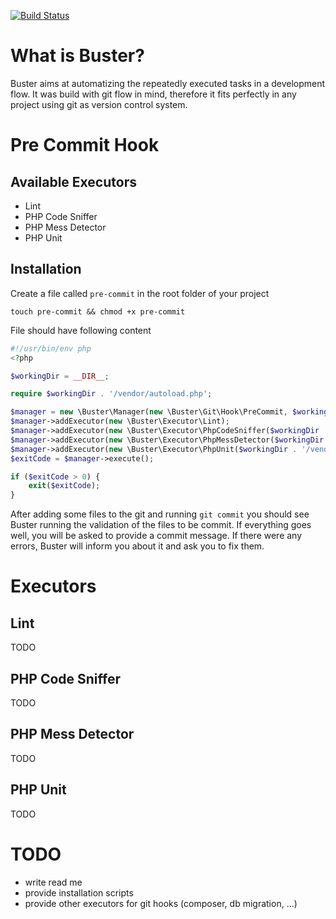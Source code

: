 [![Build Status](https://travis-ci.org/theDisco/Buster.svg?branch=master)](https://travis-ci.org/theDisco/Buster)

What is Buster?
===============

Buster aims at automatizing the repeatedly executed tasks in a development flow.
It was build with git flow in mind, therefore it fits perfectly in any project using
git as version control system.

Pre Commit Hook
===============

Available Executors
-------------------

* Lint
* PHP Code Sniffer
* PHP Mess Detector
* PHP Unit

Installation
------------

Create a file called `pre-commit` in the root folder of your project

```
touch pre-commit && chmod +x pre-commit
```

File should have following content

```php
#!/usr/bin/env php
<?php

$workingDir = __DIR__;

require $workingDir . '/vendor/autoload.php';

$manager = new \Buster\Manager(new \Buster\Git\Hook\PreCommit, $workingDir);
$manager->addExecutor(new \Buster\Executor\Lint);
$manager->addExecutor(new \Buster\Executor\PhpCodeSniffer($workingDir . '/vendor/bin/phpcs'));
$manager->addExecutor(new \Buster\Executor\PhpMessDetector($workingDir . '/vendor/bin/phpmd'));
$manager->addExecutor(new \Buster\Executor\PhpUnit($workingDir . '/vendor/bin/phpunit'));
$exitCode = $manager->execute();

if ($exitCode > 0) {
    exit($exitCode);
}
```

After adding some files to the git and running `git commit` you should see Buster running
the validation of the files to be commit. If everything goes well, you will be asked to
provide a commit message. If there were any errors, Buster will inform you about it and
ask you to fix them.

Executors
=========

Lint
----

TODO

PHP Code Sniffer
----------------

TODO

PHP Mess Detector
-----------------

TODO

PHP Unit
--------

TODO

TODO
====

* write read me
* provide installation scripts
* provide other executors for git hooks (composer, db migration, ...)